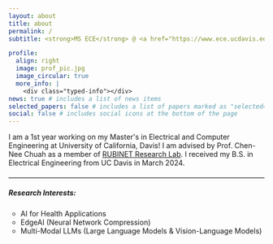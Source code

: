 ```yaml
---
layout: about
title: about
permalink: /
subtitle: <strong>MS ECE</strong> @ <a href="https://www.ece.ucdavis.edu/~chuah/rubinet">RUBINET</a>, UC Davis! ⚡️

profile:
  align: right
  image: prof_pic.jpg
  image_circular: true
  more_info: |
    <div class="typed-info"></div>
news: true # includes a list of news items
selected_papers: false # includes a list of papers marked as "selected={true}"
social: false # includes social icons at the bottom of the page
---
```


I am a 1st year working on my Master's in Electrical and Computer Engineering at University of California, Davis!
I am advised by Prof. Chen-Nee Chuah as a member of
<a href="https://www.ece.ucdavis.edu/~chuah/rubinet">RUBINET Research Lab</a>.
I received my B.S. in Electrical Engineering from UC Davis in March 2024.

<hr style="border: none; border-top: 1px solid #ccc; margin: 20px 0;">

<!-- Additional Information Section -->
<div class="additional-section mt-3">
<h5><strong>Research Interests: </strong></h5>
<p class="additional-text">

<ul style="list-style-type: circle;">
  <li>AI for Health Applications</li>
  <li>EdgeAI (Neural Network Compression)</li>
  <li>Multi-Modal LLMs (Large Language Models & Vision-Language Models)</li>
</ul>
